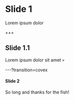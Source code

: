 # Slide 1

Lorem ipsum dolor

+++

## Slide 1.1

Lorem ipsum dolor sit amet
:skull:

---?transition=covex

#### Slide 2

So long and thanks for the fish!
